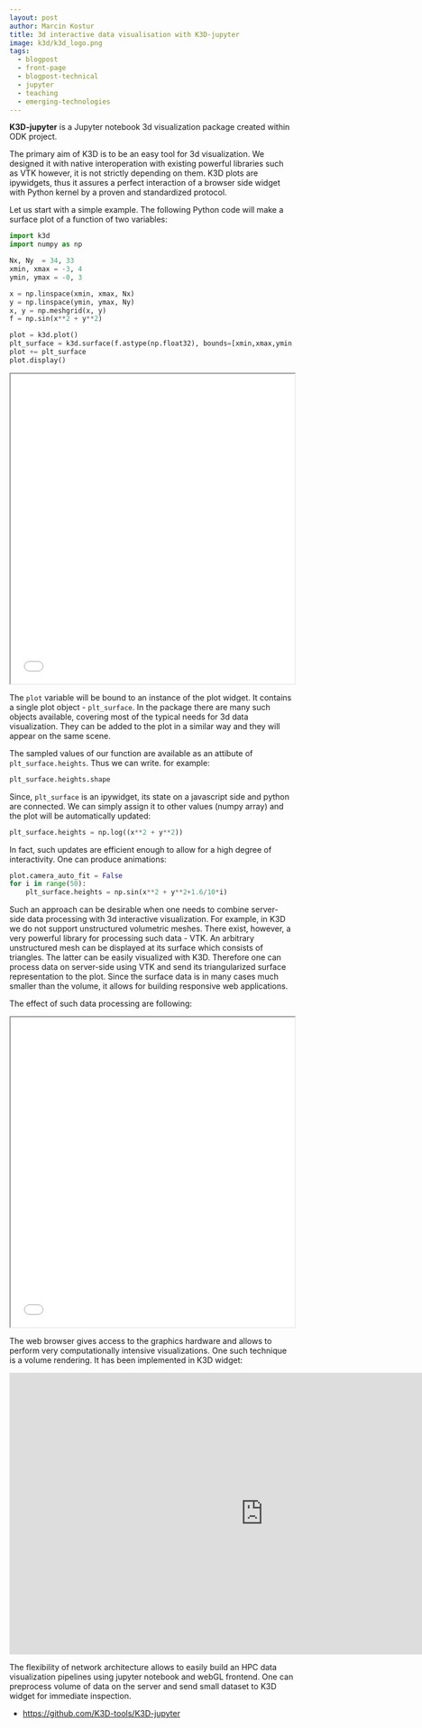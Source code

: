 ```yaml
---
layout: post
author: Marcin Kostur
title: 3d interactive data visualisation with K3D-jupyter
image: k3d/k3d_logo.png
tags:
  - blogpost
  - front-page
  - blogpost-technical
  - jupyter
  - teaching
  - emerging-technologies
---
```



**K3D-jupyter** is a Jupyter notebook 3d visualization package created
within ODK project.

The primary aim of K3D is to be an easy tool for 3d visualization. We
designed it with native interoperation with existing powerful
libraries such as VTK however, it is not strictly depending on
them. K3D plots are ipywidgets, thus it assures a perfect interaction of
a browser side widget with Python kernel by a proven and standardized
protocol.

Let us start with a simple example. The following Python code will
make a surface plot of a function of two variables:


```python
import k3d
import numpy as np

Nx, Ny  = 34, 33
xmin, xmax = -3, 4
ymin, ymax = -0, 3

x = np.linspace(xmin, xmax, Nx)
y = np.linspace(ymin, ymax, Ny)
x, y = np.meshgrid(x, y)
f = np.sin(x**2 + y**2)

plot = k3d.plot()
plt_surface = k3d.surface(f.astype(np.float32), bounds=[xmin,xmax,ymin,ymax])
plot += plt_surface
plot.display()
```

<iframe src="/public/images/k3d/surface.html" height="550" width="100%">></iframe>


The `plot` variable will be bound to an instance of the plot
widget. It contains a single plot object - `plt_surface`. In the
package there are many such objects available, covering most of the typical
needs for 3d data visualization. They can be added to the plot in
a similar way and they will appear on the same scene.


The sampled values of our function are available as an attibute of
`plt_surface.heights`. Thus we can write. for example:

```python
plt_surface.heights.shape
```

Since, `plt_surface` is an ipywidget, its state on a javascript side
and python are connected. We can simply assign it to other values
(numpy array) and the plot will be automatically updated:

```python
plt_surface.heights = np.log((x**2 + y**2))
```

In fact, such updates are efficient enough to allow for a high degree of
interactivity. One can produce animations:


```python
plot.camera_auto_fit = False 
for i in range(50):
    plt_surface.heights = np.sin(x**2 + y**2+1.6/10*i)
```

 
Such an approach can be desirable when one needs to combine server-side
data processing with 3d interactive visualization. For example, in K3D
we do not support unstructured volumetric meshes. There exist,
however, a very powerful library for processing such data -
VTK. An arbitrary unstructured mesh can be displayed at its surface which
consists of triangles. The latter can be easily visualized with
K3D. Therefore one can process data on server-side using VTK and send
its triangularized surface representation to the plot. Since the
surface data is in many cases much smaller than the volume, it allows
for building responsive web applications.

The effect of such data processing are following:



<iframe src="/public/images/k3d/vtk_cutter.html" height="550" width="100%">></iframe>


The web browser gives access to the graphics hardware and allows to
perform very computationally intensive visualizations. One such
technique is a volume rendering. It has been implemented in K3D
widget: 

<iframe width="900" height="500" src="https://www.youtube.com/embed/zCeQ_ZXy_Ps" frameborder="0" allow="accelerometer; autoplay; encrypted-media; gyroscope; picture-in-picture" allowfullscreen></iframe>



The flexibility
of network architecture allows to easily build an HPC data
visualization pipelines using jupyter notebook and webGL
frontend. One can preprocess volume of data on the server and send
small dataset to K3D widget for immediate inspection.

  - https://github.com/K3D-tools/K3D-jupyter



